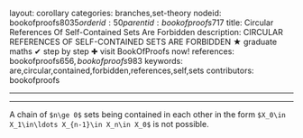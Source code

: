 layout: corollary
categories: branches,set-theory
nodeid: bookofproofs$8035
orderid: 50
parentid: bookofproofs$717
title: Circular References Of Self-Contained Sets Are Forbidden
description: CIRCULAR REFERENCES OF SELF-CONTAINED SETS ARE FORBIDDEN &#9733; graduate maths &#10004; step by step &#10010; visit BookOfProofs now!
references: bookofproofs$656,bookofproofs$983
keywords: are,circular,contained,forbidden,references,self,sets
contributors: bookofproofs

---


---

A chain of `$n\ge 0$` sets being contained in each other in the form `$X_0\in X_1\in\ldots X_{n-1}\in X_n\in X_0$` is not possible.

